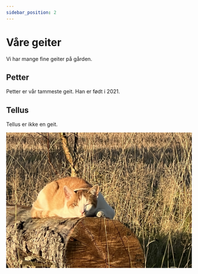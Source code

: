 ```yaml
---
sidebar_position: 2
---
```


# Våre geiter

Vi har mange fine geiter på gården.

## Petter

Petter er vår tammeste geit. Han er født i 2021.

## Tellus

Tellus er ikke en geit.

![IMG_E6595](./img/IMG_E6595.JPG)